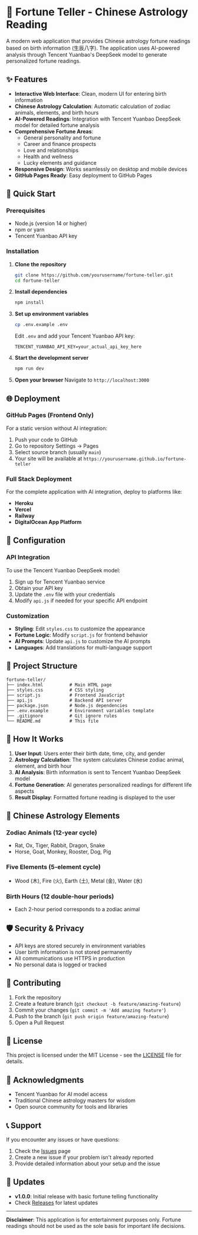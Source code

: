 # 🔮 Fortune Teller - Chinese Astrology Reading

A modern web application that provides Chinese astrology fortune readings based on birth information (生辰八字). The application uses AI-powered analysis through Tencent Yuanbao's DeepSeek model to generate personalized fortune readings.

## ✨ Features

- **Interactive Web Interface**: Clean, modern UI for entering birth information
- **Chinese Astrology Calculation**: Automatic calculation of zodiac animals, elements, and birth hours
- **AI-Powered Readings**: Integration with Tencent Yuanbao DeepSeek model for detailed fortune analysis
- **Comprehensive Fortune Areas**: 
  - General personality and fortune
  - Career and finance prospects
  - Love and relationships
  - Health and wellness
  - Lucky elements and guidance
- **Responsive Design**: Works seamlessly on desktop and mobile devices
- **GitHub Pages Ready**: Easy deployment to GitHub Pages

## 🚀 Quick Start

### Prerequisites

- Node.js (version 14 or higher)
- npm or yarn
- Tencent Yuanbao API key

### Installation

1. **Clone the repository**
   ```bash
   git clone https://github.com/yourusername/fortune-teller.git
   cd fortune-teller
   ```

2. **Install dependencies**
   ```bash
   npm install
   ```

3. **Set up environment variables**
   ```bash
   cp .env.example .env
   ```
   Edit `.env` and add your Tencent Yuanbao API key:
   ```
   TENCENT_YUANBAO_API_KEY=your_actual_api_key_here
   ```

4. **Start the development server**
   ```bash
   npm run dev
   ```

5. **Open your browser**
   Navigate to `http://localhost:3000`

## 🌐 Deployment

### GitHub Pages (Frontend Only)

For a static version without AI integration:

1. Push your code to GitHub
2. Go to repository Settings → Pages
3. Select source branch (usually `main`)
4. Your site will be available at `https://yourusername.github.io/fortune-teller`

### Full Stack Deployment

For the complete application with AI integration, deploy to platforms like:

- **Heroku**
- **Vercel**
- **Railway**
- **DigitalOcean App Platform**

## 🔧 Configuration

### API Integration

To use the Tencent Yuanbao DeepSeek model:

1. Sign up for Tencent Yuanbao service
2. Obtain your API key
3. Update the `.env` file with your credentials
4. Modify `api.js` if needed for your specific API endpoint

### Customization

- **Styling**: Edit `styles.css` to customize the appearance
- **Fortune Logic**: Modify `script.js` for frontend behavior
- **AI Prompts**: Update `api.js` to customize the AI prompts
- **Languages**: Add translations for multi-language support

## 📁 Project Structure

```
fortune-teller/
├── index.html          # Main HTML page
├── styles.css          # CSS styling
├── script.js           # Frontend JavaScript
├── api.js              # Backend API server
├── package.json        # Node.js dependencies
├── .env.example        # Environment variables template
├── .gitignore          # Git ignore rules
└── README.md           # This file
```

## 🎯 How It Works

1. **User Input**: Users enter their birth date, time, city, and gender
2. **Astrology Calculation**: The system calculates Chinese zodiac animal, element, and birth hour
3. **AI Analysis**: Birth information is sent to Tencent Yuanbao DeepSeek model
4. **Fortune Generation**: AI generates personalized readings for different life aspects
5. **Result Display**: Formatted fortune reading is displayed to the user

## 🔮 Chinese Astrology Elements

### Zodiac Animals (12-year cycle)
- Rat, Ox, Tiger, Rabbit, Dragon, Snake
- Horse, Goat, Monkey, Rooster, Dog, Pig

### Five Elements (5-element cycle)
- Wood (木), Fire (火), Earth (土), Metal (金), Water (水)

### Birth Hours (12 double-hour periods)
- Each 2-hour period corresponds to a zodiac animal

## 🛡️ Security & Privacy

- API keys are stored securely in environment variables
- User birth information is not stored permanently
- All communications use HTTPS in production
- No personal data is logged or tracked

## 🤝 Contributing

1. Fork the repository
2. Create a feature branch (`git checkout -b feature/amazing-feature`)
3. Commit your changes (`git commit -m 'Add amazing feature'`)
4. Push to the branch (`git push origin feature/amazing-feature`)
5. Open a Pull Request

## 📝 License

This project is licensed under the MIT License - see the [LICENSE](LICENSE) file for details.

## 🙏 Acknowledgments

- Tencent Yuanbao for AI model access
- Traditional Chinese astrology masters for wisdom
- Open source community for tools and libraries

## 📞 Support

If you encounter any issues or have questions:

1. Check the [Issues](https://github.com/yourusername/fortune-teller/issues) page
2. Create a new issue if your problem isn't already reported
3. Provide detailed information about your setup and the issue

## 🔄 Updates

- **v1.0.0**: Initial release with basic fortune telling functionality
- Check [Releases](https://github.com/yourusername/fortune-teller/releases) for latest updates

---

**Disclaimer**: This application is for entertainment purposes only. Fortune readings should not be used as the sole basis for important life decisions.